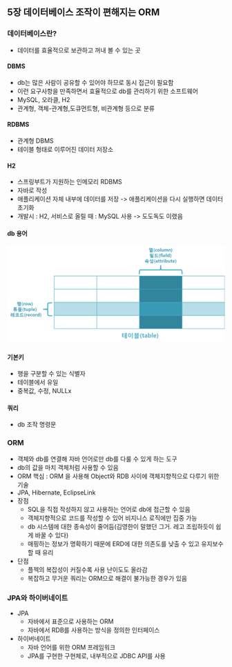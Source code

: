 ## 5장 데이터베이스 조작이 편해지는 ORM

### 데이터베이스란?
- 데이터를 효율적으로 보관하고 꺼내 볼 수 있는 곳

#### DBMS
- db는 많은 사람이 공유할 수 있어야 하므로 동시 접근이 필요함
- 이런 요구사항을 만족하면서 효율적으로 db를 관리하기 위한 소프트웨어
- MySQL, 오라클, H2
- 관계형, 객체-관계형,도큐먼트형, 비관계형 등으로 분류

#### RDBMS
- 관계형 DBMS
- 테이블 형태로 이루어진 데이터 저장소

#### H2
- 스프링부트가 지원하는 인메모리 RDBMS
- 자바로 작성
- 애플리케이션 자체 내부에 데이터를 저장 -> 애플리케이션을 다시 실행하면 데이터 초기화
- 개발시 : H2, 서비스로 올릴 때 : MySQL 사용 -> 도도독도 이랬음

#### db 용어
![img.png](img.png)
#### 기본키
- 행을 구분할 수 있는 식별자
- 테이블에서 유일
- 중복값, 수정, NULLx
#### 쿼리
- db 조작 명령문

### ORM
- 객체와 db를 연결해 자바 언어로만 db를 다룰 수 있게 하는 도구
- db의 값을 마치 객체처럼 사용할 수 있음
- ORM 핵심 : ORM 을 사용해 Object와 RDB 사이에 객체지향적으로 다루기 위한 기술
- JPA, Hibernate, EclipseLink
- 장점
  - SQL을 직접 작성하지 않고 사용하는 언어로 db에 접근할 수 있음
  - 객체지향적으로 코드를 작성할 수 있어 비지니스 로직에만 집중 가능
  - db 시스템에 대한 종속성이 줄어듬(김영한이 말했던 그거. 레고 조립하듯이 쉽게 바꿀 수 있다)
  - 매핑하는 정보가 명확하기 때문에 ERD에 대한 의존도를 낮출 수 있고 유지보수 할 때 유리
- 단점
  - 플젝의 복잡성이 커질수록 사용 난이도도 올라감
  - 복잡하고 무거운 쿼리는 ORM으로 해결이 불가능한 경우가 있음

### JPA와 하이버네이트
- JPA
  - 자바에서 표준으로 사용하는 ORM
  - 자바에서 RDB를 사용하는 방식을 정의한 인터페이스
- 하이버네이트
  - 자바 언어를 위한 ORM 프레임워크
  - JPA를 구현한 구현체로, 내부적으로 JDBC API를 사용